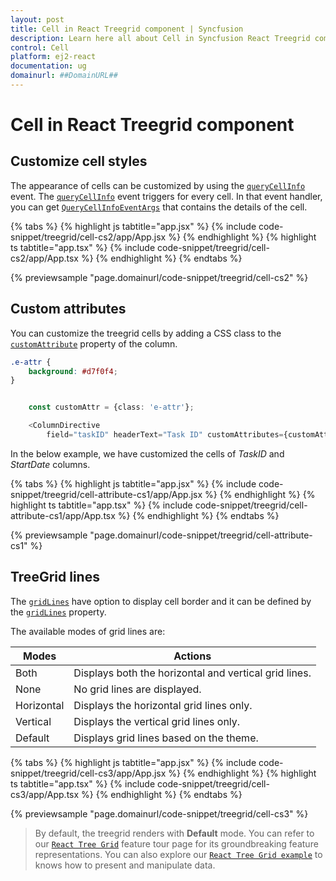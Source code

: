 ```yaml
---
layout: post
title: Cell in React Treegrid component | Syncfusion
description: Learn here all about Cell in Syncfusion React Treegrid component of Syncfusion Essential JS 2 and more.
control: Cell 
platform: ej2-react
documentation: ug
domainurl: ##DomainURL##
---
```


# Cell in React Treegrid component

## Customize cell styles

The appearance of cells can be customized by using the [`queryCellInfo`](https://ej2.syncfusion.com/react/documentation/api/treegrid/#querycellinfo) event. The [`queryCellInfo`](https://ej2.syncfusion.com/react/documentation/api/treegrid/#querycellinfo) event triggers for every cell. In that event handler, you can get [`QueryCellInfoEventArgs`](https://ej2.syncfusion.com/react/documentation/api/grid/queryCellInfoEventArgs/) that contains the details of the cell.

{% tabs %}
{% highlight js tabtitle="app.jsx" %}
{% include code-snippet/treegrid/cell-cs2/app/App.jsx %}
{% endhighlight %}
{% highlight ts tabtitle="app.tsx" %}
{% include code-snippet/treegrid/cell-cs2/app/App.tsx %}
{% endhighlight %}
{% endtabs %}

 {% previewsample "page.domainurl/code-snippet/treegrid/cell-cs2" %}

## Custom attributes

You can customize the treegrid cells by adding a CSS class to the [`customAttribute`](https://ej2.syncfusion.com/react/documentation/api/treegrid/column/#customattributes) property of the column.

```css
.e-attr {
    background: #d7f0f4;
}
```

```ts

    const customAttr = {class: 'e-attr'};

    <ColumnDirective
        field="taskID" headerText="Task ID" customAttributes={customAttr} width="90" textAlign='Right'/>
```

In the below example, we have customized the cells of *TaskID* and *StartDate* columns.

{% tabs %}
{% highlight js tabtitle="app.jsx" %}
{% include code-snippet/treegrid/cell-attribute-cs1/app/App.jsx %}
{% endhighlight %}
{% highlight ts tabtitle="app.tsx" %}
{% include code-snippet/treegrid/cell-attribute-cs1/app/App.tsx %}
{% endhighlight %}
{% endtabs %}

 {% previewsample "page.domainurl/code-snippet/treegrid/cell-attribute-cs1" %}

## TreeGrid lines

The [`gridLines`](https://ej2.syncfusion.com/react/documentation/api/treegrid/#gridlines) have option to display cell border and it can be defined by the [`gridLines`](https://ej2.syncfusion.com/react/documentation/api/treegrid/#gridlines) property.

The available modes of grid lines are:

| Modes | Actions |
|-------|---------|
| Both | Displays both the horizontal and vertical grid lines.|
| None | No grid lines are displayed.|
| Horizontal | Displays the horizontal grid lines only.|
| Vertical | Displays the vertical grid lines only.|
| Default | Displays grid lines based on the theme.|

{% tabs %}
{% highlight js tabtitle="app.jsx" %}
{% include code-snippet/treegrid/cell-cs3/app/App.jsx %}
{% endhighlight %}
{% highlight ts tabtitle="app.tsx" %}
{% include code-snippet/treegrid/cell-cs3/app/App.tsx %}
{% endhighlight %}
{% endtabs %}

 {% previewsample "page.domainurl/code-snippet/treegrid/cell-cs3" %}

>By default, the treegrid renders with **Default** mode.
> You can refer to our [`React Tree Grid`](https://www.syncfusion.com/react-components/react-tree-grid) feature tour page for its groundbreaking feature representations. You can also explore our [`React Tree Grid example`](https://ej2.syncfusion.com/react/demos/#/material/treegrid/treegrid-overview) to knows how to present and manipulate data.